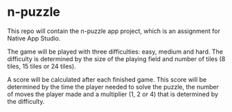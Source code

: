n-puzzle
========

This repo will contain the n-puzzle app project, which is an assignment for Native  App Studio.

The game will be played with three difficulties: easy, medium and hard. The difficulty is determined by the size of the playing field and number of tiles (8 tiles, 15 tiles or 24 tiles).

A score will be calculated after each finished game. This score will be determined by the time the player needed to solve the puzzle, the number of moves the player made and a multiplier (1, 2 or 4) that is determined by the difficulty.

